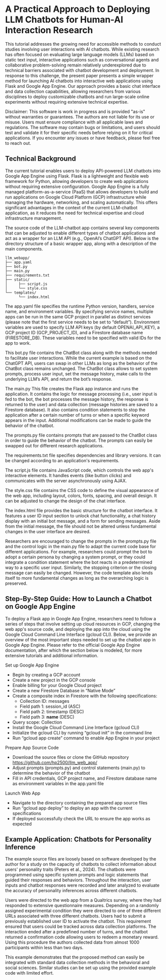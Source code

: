 # A Practical Approach to Deploying LLM Chatbots for Human-AI Interaction Research

This tutorial addresses the growing need for accessible methods to conduct studies involving user interactions with AI chatbots. While existing research has often focused on evaluating large language models (LLMs) based on static text input, interactive applications such as conversational agents and collaborative problem-solving remain relatively underexplored due to technical barriers associated with chatbot development and deployment. In response to this challenge, the present paper presents a simple wrapper method for launching AI chatbots into interactive web applications using Flask and Google App Engine. Our approach provides a basic chat interface and data collection capabilities, allowing researchers from various disciplines to deploy customizable chatbots and run large-scale online experiments without requiring extensive technical expertise.

Disclaimer: This software is work in progress and is provided "as-is" without warranties or guarantees. The authors are not liable for its use or misuse. Users must ensure compliance with all applicable laws and regulations. The software may contain bugs or limitations, and users should test and validate it for their specific needs before relying on it for critical applications. If you encounter any issues or have feedback, please feel free to reach out.


## Technical Background
The current tutorial enables users to deploy API-powered LLM chatbots into Google App Engine using Flask. Flask is a lightweight and flexible web framework for Python, allowing developers to create web applications without requiring extensive configuration. Google App Engine is a fully managed platform-as-a-service (PaaS) that allows developers to build and run applications on Google Cloud Platform (GCP) infrastructure while managing the hardware, networking, and scaling automatically. This offers significant advantages in the context of the current LLM-chatbot application, as it reduces the need for technical expertise and cloud infrastructure management.

The source code of the LLM-chatbot app contains several key components that can be adjusted to enable different types of chatbot applications and act as a wrapper for an LLM API (e.g., OpenAI’s ChatGPT API). Below is the directory structure of a basic wrapper app, along with a description of the main components. 

```
llm_webapp/
├── app.yaml
├── bot.py
├── main.py
├── requirements.txt
├── static/
│     ├── script.js
│     └── style.css
└── templates/
      └── index.html
```

The app.yaml file specifies the runtime Python version, handlers, service name, and environment variables. By specifying service names, multiple apps can be run in the same GCP project in parallel as distinct services (please note that the first service needs to be set to “default”). Environment variables are used to specify LLM API keys (by default OPENAI_API_KEY), a GCP project ID (GCP_PROJECT_ID), and a Firestore database name (FIRESTORE_DB). These variables need to be specified with valid IDs for the app to work. 

This bot.py file contains the ChatBot class along with the methods needed to facilitate user interactions. While the current example is based on the ChatGPT API, users can swap in other LLMs as long as the behavior of the ChatBot class remains unchanged. The ChatBot class allows to set system prompts, process user input, set the message history, make calls to the underlying LLM’s API, and return the bot’s response. 

The main.py This file creates the Flask app instance and runs the application. It contains the logic for message processing (i.e., user input is fed to the bot, the bot processes the message history, the response is returned to the user) and data collection (message histories are saved to a Firestore database). It also contains condition statements to stop the application after a certain number of turns or when a specific keyword appears in the input. Additional modifications can be made to guide the behavior of the chatbot. 

The prompts.py file contains prompts that are passed to the ChatBot class in order to guide the behavior of the chatbot. The prompts can easily be swapped out for different research applications. 

The requirements.txt file specifies dependencies and library versions. It can be changed according to an application's requirements.

The script.js file contains JavaScript code, which controls the web app's interactive elements. It handles events (like button clicks) and communicates with the server asynchronously using AJAX. 

The style.css file contains the CSS code to define the visual appearance of the web app, including layout, colors, fonts, spacing, and overall design. It can be adjusted to change the design of the chat interface.

The index.html file provides the basic structure for the chatbot interface. It features a user ID input section to unlock chat functionality, a chat history display with an initial bot message, and a form for sending messages. Aside from the initial message, the file should not be altered unless fundamental changes in the user interface are desired.

Researchers are encouraged to change the prompts in the prompts.py file and the control logic in the main.py file to adapt the current code base for different applications. For example, researchers could prompt the bot to adopt a certain persona by changing a system prompt, or they could integrate a condition statement where the bot reacts in a predetermined way to a specific user input. Similarly, the stopping criterion or the closing message can easily be changed. However, the code template also lends itself to more fundamental changes as long as the overarching logic is preserved.

## Step-By-Step Guide: How to Launch a Chatbot on Google App Engine
To deploy a Flask app in Google App Engine, researchers need to follow a series of steps that involve setting up cloud resources in GCP, changing the web app's source code, and deploying the app into the cloud using the Google Cloud Command Line Interface (gcloud CLI). Below, we provide an overview of the most important steps needed to set up the chatbot app in Google App Engine. Please refer to the official Google App Engine documentation, after which the section below is modeled, for more extensive tutorials and additional information.

Set up Google App Engine
- Begin by creating a GCP account
- Create a new project in the GCP console
- Enable billing for your Google Cloud project
- Create a new Firestore Database in “Native Mode”
- Create a composite index in Firestore with the following specifications:
    * Collection ID: messages
    * Field path 1: session_id (ASC)
    * Field path 2: timestamp (DESC)
    * Field path 3: __name__ (DESC)
- Query scope: Collection
- Install the Google Cloud Command Line Interface (gcloud CLI)
- Initialize the gcloud CLI by running “gcloud init” in the command line
- Run “gcloud app create” command to enable App Engine in your project

Prepare App Source Code
- Download the source files or clone the GitHub repository https://github.com/hp2500/llm_web_app/ 
- Adjust prompts (prompts.py) and control statements (main.py) to determine the behavior of the chatbot
- Fill in API credentials, GCP project name, and Firestore database name as environment variables in the app.yaml file

Launch Web App
- Navigate to the directory containing the prepared app source files
- Run “gcloud app deploy” to deploy an app with the current specifications
- If deployed successfully check the URL to ensure the app works as expected

## Example Application: Chatbots for Personality Inference 
The example source files are loosely based on software developed by the author for a study on the capacity of chatbots to collect information about users' personality traits (Peters et al., 2024). The chatbots were programmed using specific system prompts and logic statements that guided their responses and behaviors. Throughout the interaction, user inputs and chatbot responses were recorded and later analyzed to evaluate the accuracy of personality inferences across different chatbots. 

Users were directed to the web app from a Qualtrics survey, where they had responded to extensive questionnaire measures. Depending on a randomly assigned experimental condition they were directed to one of three different URLs associated with three different chatbots. Users had to submit a previously established user ID to activate the chatbot. This requirement ensured that users could be tracked across data collection platforms. The interaction ended after a predefined number of turns, and the chatbot returned a confirmation code allowing users to redeem a monetary reward. Using this procedure the authors collected data from almost 1000 participants within less than two days. 

This example demonstrates that the proposed method can easily be integrated with standard data collection methods in the behavioral and social sciences. Similar studies can be set up using the provided example code with limited effort.


